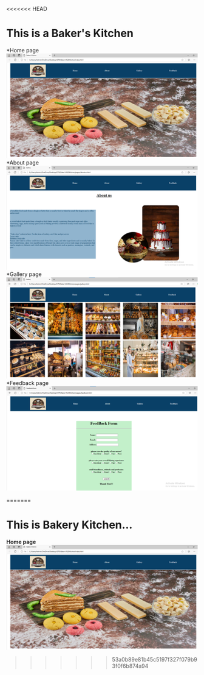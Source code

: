 <<<<<<< HEAD
# This is a Baker's Kitchen
*Home page
![This is a home page of Bakery Shop ](./img/home-page.png)
*About page
![This is a about page of Bakery Shop ](./img/about-page.png)
*Gallery page
![This is a gallery page of Bakery Shop ](./img/gallery-page.png)
*Feedback page
![This is a feedback page of Bakery Shop ](./img/feedback-page.png)


=======
# This is Bakery Kitchen...
**Home page**
![This is a home page of Bakery Shop ](./img/home-page.png)
>>>>>>> 53a0b89e81b45c5197f327f079b93f0f6b874a94
